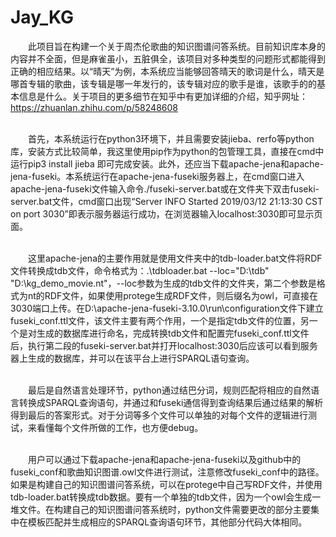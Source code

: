 # Jay_KG
&ensp;&ensp;&ensp;&ensp;此项目旨在构建一个关于周杰伦歌曲的知识图谱问答系统。目前知识库本身的内容并不全面，但是麻雀虽小，五脏俱全，该项目对多种类型的问题形式都能得到正确的相应结果。以“晴天”为例，本系统应当能够回答晴天的歌词是什么，晴天是哪首专辑的歌曲，该专辑是哪一年发行的，该专辑对应的歌手是谁，该歌手的的基本信息是什么。关于项目的更多细节在知乎中有更加详细的介绍，知乎网址：https://zhuanlan.zhihu.com/p/58248608<br/><br/>

&ensp;&ensp;&ensp;&ensp;首先，本系统运行在python3环境下，并且需要安装jieba、rerfo等python库，安装方式比较简单，我这里使用pip作为python的包管理工具，直接在cmd中运行pip3 install jieba 即可完成安装。此外，还应当下载apache-jena和apache-jena-fuseki。本系统运行在apache-jena-fuseki服务器上，在cmd窗口进入apache-jena-fuseki文件输入命令./fuseki-server.bat或在文件夹下双击fuseki-server.bat文件，cmd窗口出现“Server  INFO  Started 2019/03/12 21:13:30 CST on port 3030”即表示服务器运行成功，在浏览器输入localhost:3030即可显示页面。<br/><br/>

&ensp;&ensp;&ensp;&ensp;这里apache-jena的主要作用就是使用文件夹中的tdb-loader.bat文件将RDF文件转换成tdb文件，命令格式为：.\tdbloader.bat --loc="D:\tdb" "D:\kg_demo_movie.nt"，--loc参数为生成的tdb文件的文件夹，第二个参数是格式为nt的RDF文件，如果使用protege生成RDF文件，则后缀名为owl，可直接在3030端口上传。在D:\apache-jena-fuseki-3.10.0\run\configuration文件下建立fuseki_conf.ttl文件，该文件主要有两个作用，一个是指定tdb文件的位置，另一个是对生成的数据库进行命名，完成转换tdb文件和配置完fuseki_conf.ttl文件后，执行第二段的fuseki-server.bat并打开localhost:3030后应该可以看到服务器上生成的数据库，并可以在该平台上进行SPARQL语句查询。<br/><br/>

&ensp;&ensp;&ensp;&ensp;最后是自然语言处理环节，python通过结巴分词，规则匹配将相应的自然语言转换成SPARQL查询语句，并通过和fuseki通信得到查询结果后通过结果的解析得到最后的答案形式。对于分词等多个文件可以单独的对每个文件的逻辑进行测试，来看懂每个文件所做的工作，也方便debug。<br/><br/>

&ensp;&ensp;&ensp;&ensp;用户可以通过下载apache-jena和apache-jena-fuseki以及github中的fuseki_conf和歌曲知识图谱.owl文件进行测试，注意修改fuseki_conf中的路径。如果是构建自己的知识图谱问答系统，可以在protege中自己写RDF文件，并使用tdb-loader.bat转换成tdb数据。要有一个单独的tdb文件，因为一个owl会生成一堆文件。在构建自己的知识图谱问答系统时，python文件需要更改的部分主要集中在模板匹配并生成相应的SPARQL查询语句环节，其他部分代码大体相同。<br/><br/>

